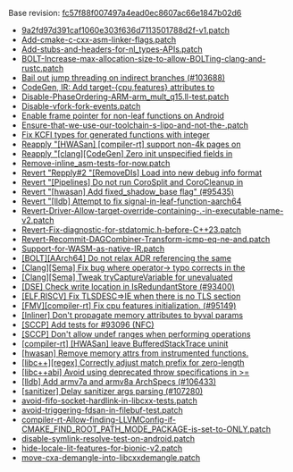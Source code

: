 Base revision: [fc57f88f007497a4ead0ec8607ac66e1847b02d6](https://github.com/llvm/llvm-project/commits/fc57f88f007497a4ead0ec8607ac66e1847b02d6)

- [9a2fd97d391caf1060e303f636d7113501788d2f-v1.patch](https://android.googlesource.com/toolchain/llvm_android/+/d66b2db85b75fb963dbbeb168fe3770d01718fd4/patches/9a2fd97d391caf1060e303f636d7113501788d2f-v1.patch)
- [Add-cmake-c-cxx-asm-linker-flags.patch](https://android.googlesource.com/toolchain/llvm_android/+/d66b2db85b75fb963dbbeb168fe3770d01718fd4/patches/Add-cmake-c-cxx-asm-linker-flags.patch)
- [Add-stubs-and-headers-for-nl_types-APIs.patch](https://android.googlesource.com/toolchain/llvm_android/+/d66b2db85b75fb963dbbeb168fe3770d01718fd4/patches/Add-stubs-and-headers-for-nl_types-APIs.patch)
- [BOLT-Increase-max-allocation-size-to-allow-BOLTing-clang-and-rustc.patch](https://android.googlesource.com/toolchain/llvm_android/+/d66b2db85b75fb963dbbeb168fe3770d01718fd4/patches/BOLT-Increase-max-allocation-size-to-allow-BOLTing-clang-and-rustc.patch)
- [Bail out jump threading on indirect branches (#103688)](https://android.googlesource.com/toolchain/llvm_android/+/d66b2db85b75fb963dbbeb168fe3770d01718fd4/patches/cherry/3c9022c965b85951f30af140da591f819acef8a0.patch)
- [CodeGen, IR: Add target-{cpu,features} attributes to](https://android.googlesource.com/toolchain/llvm_android/+/d66b2db85b75fb963dbbeb168fe3770d01718fd4/patches/cherry/89d8df12015ac3440190d372a8d439614027dc2c.patch)
- [Disable-PhaseOrdering-ARM-arm_mult_q15.ll-test.patch](https://android.googlesource.com/toolchain/llvm_android/+/d66b2db85b75fb963dbbeb168fe3770d01718fd4/patches/Disable-PhaseOrdering-ARM-arm_mult_q15.ll-test.patch)
- [Disable-vfork-fork-events.patch](https://android.googlesource.com/toolchain/llvm_android/+/d66b2db85b75fb963dbbeb168fe3770d01718fd4/patches/Disable-vfork-fork-events.patch)
- [Enable frame pointer for non-leaf functions on Android](https://android.googlesource.com/toolchain/llvm_android/+/d66b2db85b75fb963dbbeb168fe3770d01718fd4/patches/cherry/402eca265f7162e26b8b74d18297fd76c9f100de.patch)
- [Ensure-that-we-use-our-toolchain-s-lipo-and-not-the-.patch](https://android.googlesource.com/toolchain/llvm_android/+/d66b2db85b75fb963dbbeb168fe3770d01718fd4/patches/Ensure-that-we-use-our-toolchain-s-lipo-and-not-the-.patch)
- [Fix KCFI types for generated functions with integer](https://android.googlesource.com/toolchain/llvm_android/+/d66b2db85b75fb963dbbeb168fe3770d01718fd4/patches/cherry/e1c36bde0551977d4b2efae032af6dfc4b2b3936.patch)
- [Reapply "[HWASan] [compiler-rt] support non-4k pages on](https://android.googlesource.com/toolchain/llvm_android/+/d66b2db85b75fb963dbbeb168fe3770d01718fd4/patches/cherry/c6049e67efaaca34ca8ad93b007397b118574b81.patch)
- [Reapply "[clang][CodeGen] Zero init unspecified fields in](https://android.googlesource.com/toolchain/llvm_android/+/d66b2db85b75fb963dbbeb168fe3770d01718fd4/patches/cherry/627746581b8fde4143533937130f420bbbdf9ddf.patch)
- [Remove-inline_asm-tests-for-now.patch](https://android.googlesource.com/toolchain/llvm_android/+/d66b2db85b75fb963dbbeb168fe3770d01718fd4/patches/Remove-inline_asm-tests-for-now.patch)
- [Revert "Repply#2 "[RemoveDIs] Load into new debug info format](https://android.googlesource.com/toolchain/llvm_android/+/d66b2db85b75fb963dbbeb168fe3770d01718fd4/patches/cherry/23f8fac745bdde70ed4f9c585d19c4913734f1b8.patch)
- [Revert "[Pipelines] Do not run CoroSplit and CoroCleanup in](https://android.googlesource.com/toolchain/llvm_android/+/d66b2db85b75fb963dbbeb168fe3770d01718fd4/patches/cherry/aa0776de464984e78ae1cc329bf541e9dd43631f.patch)
- [Revert "[hwasan] Add fixed_shadow_base flag" (#95435)](https://android.googlesource.com/toolchain/llvm_android/+/d66b2db85b75fb963dbbeb168fe3770d01718fd4/patches/cherry/12f77e811b49b48df2c37f5036b05b5801a0535f.patch)
- [Revert "[lldb] Attempt to fix signal-in-leaf-function-aarch64](https://android.googlesource.com/toolchain/llvm_android/+/d66b2db85b75fb963dbbeb168fe3770d01718fd4/patches/cherry/0a6103eaeb7f22c009f9add87c84780b6f7f293a.patch)
- [Revert-Driver-Allow-target-override-containing-.-in-executable-name-v2.patch](https://android.googlesource.com/toolchain/llvm_android/+/d66b2db85b75fb963dbbeb168fe3770d01718fd4/patches/Revert-Driver-Allow-target-override-containing-.-in-executable-name-v2.patch)
- [Revert-Fix-diagnostic-for-stdatomic.h-before-C++23.patch](https://android.googlesource.com/toolchain/llvm_android/+/d66b2db85b75fb963dbbeb168fe3770d01718fd4/patches/Revert-Fix-diagnostic-for-stdatomic.h-before-C++23.patch)
- [Revert-Recommit-DAGCombiner-Transform-icmp-eq-ne-and.patch](https://android.googlesource.com/toolchain/llvm_android/+/d66b2db85b75fb963dbbeb168fe3770d01718fd4/patches/Revert-Recommit-DAGCombiner-Transform-icmp-eq-ne-and.patch)
- [Support-for-WASM-as-native-IR.patch](https://android.googlesource.com/toolchain/llvm_android/+/d66b2db85b75fb963dbbeb168fe3770d01718fd4/patches/Support-for-WASM-as-native-IR.patch)
- [[BOLT][AArch64] Do not relax ADR referencing the same](https://android.googlesource.com/toolchain/llvm_android/+/d66b2db85b75fb963dbbeb168fe3770d01718fd4/patches/cherry/d32fe95d8286ffdcdc962534becabffdf1e56816.patch)
- [[Clang][Sema] Fix bug where operator-> typo corrects in the](https://android.googlesource.com/toolchain/llvm_android/+/d66b2db85b75fb963dbbeb168fe3770d01718fd4/patches/cherry/596a9c1f9b3179b3c77cbde1e96619292ce2a10a.patch)
- [[Clang][Sema] Tweak tryCaptureVariable for unevaluated](https://android.googlesource.com/toolchain/llvm_android/+/d66b2db85b75fb963dbbeb168fe3770d01718fd4/patches/cherry/3d361b225fe89ce1d8c93639f27d689082bd8dad.patch)
- [[DSE] Check write location in IsRedundantStore (#93400)](https://android.googlesource.com/toolchain/llvm_android/+/d66b2db85b75fb963dbbeb168fe3770d01718fd4/patches/cherry/243ffbdf8b25285d04ee4393e86094312cb7c64f.patch)
- [[ELF,RISCV] Fix TLSDESC=>IE when there is no TLS section](https://android.googlesource.com/toolchain/llvm_android/+/d66b2db85b75fb963dbbeb168fe3770d01718fd4/patches/cherry/cdd29f5bd2f5e55ae116be1a912f0b036d7c98e7.patch)
- [[FMV][compiler-rt] Fix cpu features initialization. (#95149)](https://android.googlesource.com/toolchain/llvm_android/+/d66b2db85b75fb963dbbeb168fe3770d01718fd4/patches/cherry/933d6be8e8c4a81f6409f4daaf704e7f363c6508.patch)
- [[Inliner] Don't propagate memory attributes to byval params](https://android.googlesource.com/toolchain/llvm_android/+/d66b2db85b75fb963dbbeb168fe3770d01718fd4/patches/cherry/cda5790e38af5da3ad455eddab36ef16bf3e8104.patch)
- [[SCCP] Add tests for #93096 (NFC)](https://android.googlesource.com/toolchain/llvm_android/+/d66b2db85b75fb963dbbeb168fe3770d01718fd4/patches/cherry/5e06050efdaa36bc63987b0e15c30b3cf358e70c.patch)
- [[SCCP] Don't allow undef ranges when performing operations](https://android.googlesource.com/toolchain/llvm_android/+/d66b2db85b75fb963dbbeb168fe3770d01718fd4/patches/cherry/27392a35ef052aa515f38359de89aced11a4363d.patch)
- [[compiler-rt] [HWASan] leave BufferedStackTrace uninit](https://android.googlesource.com/toolchain/llvm_android/+/d66b2db85b75fb963dbbeb168fe3770d01718fd4/patches/cherry/ee870e593a82a6478ff1d8b3f1bd8a45aa1bf650.patch)
- [[hwasan] Remove memory attrs from instrumented functions.](https://android.googlesource.com/toolchain/llvm_android/+/d66b2db85b75fb963dbbeb168fe3770d01718fd4/patches/cherry/79a32609759af317a62184c2c7b1300263a336c8.patch)
- [[libc++][regex] Correctly adjust match prefix for zero-length](https://android.googlesource.com/toolchain/llvm_android/+/d66b2db85b75fb963dbbeb168fe3770d01718fd4/patches/cherry/e9adcc488f96a9f2b8c4344f5e3c7ca6639b9562.patch)
- [[libc++abi] Avoid using deprecated throw specifications in >=](https://android.googlesource.com/toolchain/llvm_android/+/d66b2db85b75fb963dbbeb168fe3770d01718fd4/patches/cherry/7e542a2536017b1ea0ba157f74b8b8ff07c191f8.patch)
- [[lldb] Add armv7a and armv8a ArchSpecs (#106433)](https://android.googlesource.com/toolchain/llvm_android/+/d66b2db85b75fb963dbbeb168fe3770d01718fd4/patches/cherry/0a00d32c5f88fce89006dcde6e235bc77d7b495e.patch)
- [[sanitizer] Delay sanitizer args parsing (#107280)](https://android.googlesource.com/toolchain/llvm_android/+/d66b2db85b75fb963dbbeb168fe3770d01718fd4/patches/cherry/24684bb4a9791145a36a97477eb1fd525a122d8e.patch)
- [avoid-fifo-socket-hardlink-in-libcxx-tests.patch](https://android.googlesource.com/toolchain/llvm_android/+/d66b2db85b75fb963dbbeb168fe3770d01718fd4/patches/avoid-fifo-socket-hardlink-in-libcxx-tests.patch)
- [avoid-triggering-fdsan-in-filebuf-test.patch](https://android.googlesource.com/toolchain/llvm_android/+/d66b2db85b75fb963dbbeb168fe3770d01718fd4/patches/avoid-triggering-fdsan-in-filebuf-test.patch)
- [compiler-rt-Allow-finding-LLVMConfig-if-CMAKE_FIND_ROOT_PATH_MODE_PACKAGE-is-set-to-ONLY.patch](https://android.googlesource.com/toolchain/llvm_android/+/d66b2db85b75fb963dbbeb168fe3770d01718fd4/patches/compiler-rt-Allow-finding-LLVMConfig-if-CMAKE_FIND_ROOT_PATH_MODE_PACKAGE-is-set-to-ONLY.patch)
- [disable-symlink-resolve-test-on-android.patch](https://android.googlesource.com/toolchain/llvm_android/+/d66b2db85b75fb963dbbeb168fe3770d01718fd4/patches/disable-symlink-resolve-test-on-android.patch)
- [hide-locale-lit-features-for-bionic-v2.patch](https://android.googlesource.com/toolchain/llvm_android/+/d66b2db85b75fb963dbbeb168fe3770d01718fd4/patches/hide-locale-lit-features-for-bionic-v2.patch)
- [move-cxa-demangle-into-libcxxdemangle.patch](https://android.googlesource.com/toolchain/llvm_android/+/d66b2db85b75fb963dbbeb168fe3770d01718fd4/patches/move-cxa-demangle-into-libcxxdemangle.patch)